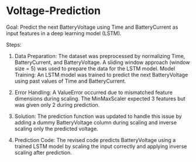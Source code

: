 # Voltage-Prediction

Goal: Predict the next BatteryVoltage using Time and BatteryCurrent as input features in a deep learning model (LSTM).

Steps:
1. Data Preparation: The dataset was preprocessed by normalizing Time, BatteryCurrent, and BatteryVoltage. A sliding window approach (window size = 5) was used to prepare the data for the LSTM model.
Model Training: An LSTM model was trained to predict the next BatteryVoltage using past values of Time and BatteryCurrent.

2. Error Handling: A ValueError occurred due to mismatched feature dimensions during scaling. The MinMaxScaler expected 3 features but was given only 2 during prediction.

3. Solution: The prediction function was updated to handle this issue by adding a dummy BatteryVoltage column during scaling and inverse scaling only the predicted voltage.

4. Prediction Code: The revised code predicts BatteryVoltage using a trained LSTM model by scaling the input correctly and applying inverse scaling after prediction.
